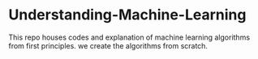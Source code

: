 # Understanding-Machine-Learning
This repo houses codes and explanation of machine learning algorithms from first principles. we create the algorithms from scratch.
